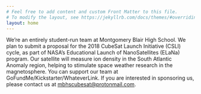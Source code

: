 ```yaml
---
# Feel free to add content and custom Front Matter to this file.
# To modify the layout, see https://jekyllrb.com/docs/themes/#overriding-theme-defaults
layout: home
---
```


We’re an entirely student-run team at Montgomery Blair High School. We plan to submit a proposal for the 2018 CubeSat Launch Initiative (CSLI) cycle, as part of NASA’s Educational Launch of NanoSatellites (ELaNa) program. Our satellite will measure ion density in the South Atlantic Anomaly region, helping to stimulate space weather research in the magnetosphere. You can support our team at GoFundMe/Kickstarter/WhateverLink. If you are interested in sponsoring us, please contact us at mbhscubesat@protonmail.com.
